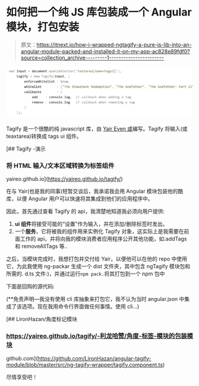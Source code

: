 # 如何把一个纯 JS 库包装成一个 Angular 模块，打包安装

> 原文：<https://itnext.io/how-i-wrapped-ngtagify-a-pure-js-lib-into-an-angular-module-packed-and-installed-it-on-my-app-ac828e89fdf0?source=collection_archive---------1----------------------->

![](img/d37d2be78ff7cdc467f3d28aec723c8a.png)

Tagify 是一个很酷的纯 javascript 库，由 [Yair Even 或](https://medium.com/u/6ba5dd2d3f8?source=post_page-----ac828e89fdf0--------------------------------)编写。Tagify 将输入(或 teaxtarea)转换成 tags ui 组件。

[](https://yaireo.github.io/tagify/) [## Tagify -演示

### 将 HTML 输入/文本区域转换为标签组件

yaireo.github.io](https://yaireo.github.io/tagify/) 

在与 Yair(也是我的同事)短暂交谈后，我承诺我会用 Angular 模块包装他的酷库，以便 Angular 用户可以快速将其集成到他们的应用程序中。

因此，首先通过查看 Tagify 的 api，我清楚地知道我必须向用户提供:

1.  **ui 组件**将接受可能的“设置”作为输入，并在添加/删除标签时发出。
2.  一个**服务**，它将被我的组件用来实例化 Tagify 对象，这实际上是我需要在前面工作的 api，并将向我的模块消费者应用程序公开其他功能，如:addTags 和 removeAllTags 等..

之后，当模块完成时，我想打包并交付给 Yair，以便他可以在他的 repo 中使用它，为此我使用 ng-packar 生成一个 dist 文件夹，其中包含 ngTagify 模块包和所需的. d.ts 文件:)，并通过运行`npm pack.`将其打包到一个 npm 包中

下面是回购的源代码:

(**免责声明—我没有使用 cli 库抽象来打包它，我不认为当时 angular.json 中集成了该选项。现在我用命令行界面做任何事情。使用 cli…)

[](https://github.com/LironHazan/angular-tagify-module/blob/master/src/ng-tagify-wrapper/tagify.component.ts) [## LironHazan/角度标记模块

### https://yaireo.github.io/tagify/-利龙哈赞/角度-标签-模块的包装模块

github.com](https://github.com/LironHazan/angular-tagify-module/blob/master/src/ng-tagify-wrapper/tagify.component.ts) 

尽情享受吧！